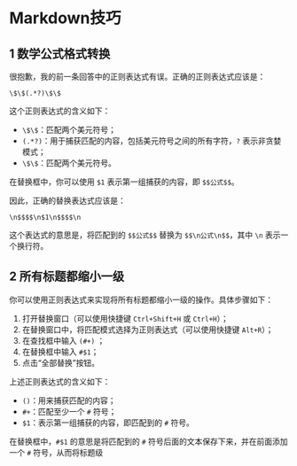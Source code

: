# Markdown技巧

## 1 数学公式格式转换

很抱歉，我的前一条回答中的正则表达式有误。正确的正则表达式应该是：

```
\$\$(.*?)\$\$
```

这个正则表达式的含义如下：

- `\$\$`：匹配两个美元符号；
- `(.*?)`：用于捕获匹配的内容，包括美元符号之间的所有字符，`?` 表示非贪婪模式；
- `\$\$`：匹配两个美元符号。

在替换框中，你可以使用 `$1` 表示第一组捕获的内容，即 `$$公式$$`。

因此，正确的替换表达式应该是：

```
\n$$$$\n$1\n$$$$\n
```

这个表达式的意思是，将匹配到的 `$$公式$$` 替换为 `$$\n公式\n$$`，其中 `\n` 表示一个换行符。

## 2 所有标题都缩小一级

你可以使用正则表达式来实现将所有标题都缩小一级的操作。具体步骤如下：

1. 打开替换窗口（可以使用快捷键 `Ctrl+Shift+H` 或 `Ctrl+H`）；
2. 在替换窗口中，将匹配模式选择为正则表达式（可以使用快捷键 `Alt+R`）；
3. 在查找框中输入 `(#+)` ；
4. 在替换框中输入 `#$1`；
5. 点击“全部替换”按钮。

上述正则表达式的含义如下：

- `()`：用来捕获匹配的内容；
- `#+`：匹配至少一个 `#` 符号；
- `$1`：表示第一组捕获的内容，即匹配到的 `#` 符号。

在替换框中，`#$1` 的意思是将匹配到的 `#` 符号后面的文本保存下来，并在前面添加一个 `#` 符号，从而将标题级
